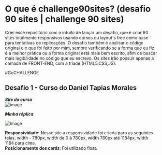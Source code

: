 # O que é challenge90sites? (desafio 90 sites | challenge 90 sites)

Criei esse repositório com o intuito de lançar um desafio, que é criar 90 sites totalmente responsivos usando cursos ou layout's free como base para tentativas de replicações. O desafio também é analisar o código original e o que foi feito por mim, sempre verificando se a forma que eu fiz é a melhor prática ou a forma original está mais bem escrito, afim de buscar mais legibilidade no código que eu escrevo. Os sites irão possuir apenas a camada de FRONT-END, com a tríade (HTML5,CSS,JS).

#GoCHALLENGE

## Desafio 1 - Curso do Daniel Tapias Morales

<b><em>Site do curso</em></b><br/>
![image](https://user-images.githubusercontent.com/58090526/109677236-3b782480-7b58-11eb-9b91-f25278985cbc.png)

<b><em>Minha réplica</em></b><br/>

![image](https://user-images.githubusercontent.com/58090526/109717682-26fe5100-7b85-11eb-83ac-459035f046d0.png)

<b>Responsividade:</b> Nesse site a responsividade foi criada para as seguintes telas, width - 780px, width de 0 à 780px, width 780px até 1184px, width 1184 para cima.
<br><b>Posicionamento dos cards</b>: Foi utilizado float.
